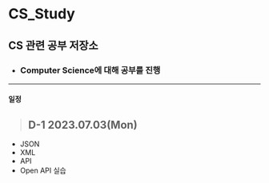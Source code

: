 # CS_Study
## CS 관련 공부 저장소
- ### Computer Science에 대해 공부를 진행
---
#### 일정 
>## D-1 2023.07.03(Mon)
 - JSON
 - XML
 - API
 - Open API 실습
